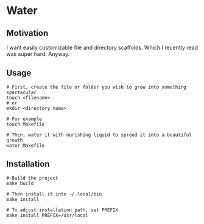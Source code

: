 # Water

## Motivation

I want easily customizable file and directory scaffolds. Which I recently read was super hard. Anyway.

## Usage

```shell
# First, create the file or folder you wish to grow into something spectacular
touch <filename>
# or
mkdir <directory name>

# For example
touch Makefile

# Then, water it with nurishing liquid to sproud it into a beautiful growth
water Makefile
```

## Installation

```shell
# Build the project
make build

# Then install it into ~/.local/bin
make install

# To adjust installation path, set PREFIX
make install PREFIX=/usr/local
```
